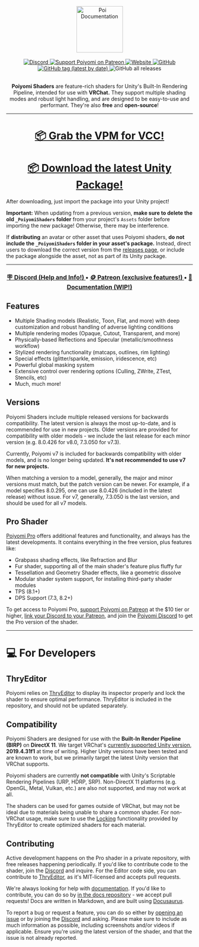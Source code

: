 <div align=center class=flex>
  <img height="125" alt="Poi Documentation" src="https://www.poiyomi.com/img/logo.svg">
  <br><br>
  <a href="https://discord.gg/poiyomi">
    <img alt="Discord" src="https://img.shields.io/discord/550477546958094348?color=%237289da&label=DISCORD&logo=Discord&style=for-the-badge">
  </a>
  <a href="https://patreon.com/poiyomi">
    <img src="https://img.shields.io/endpoint.svg?url=https%3A%2F%2Fshieldsio-patreon.vercel.app%2Fapi%3Fusername%3Dpoiyomi%26type%3Dpatrons&style=for-the-badge" alt="Support Poiyomi on Patreon">
  </a>
  <a href="https://poiyomi.com/">
    <img alt="Website" src="https://img.shields.io/website?down_color=ff2244&down_message=poiyomi.com&label=DOCUMENTATION&style=for-the-badge&up_color=E7BF2A&up_message=poiyomi.com&url=http%3A%2F%2Fpoiyomi.com%2F">
  </a>
  <a href="https://github.com/poiyomi/PoiyomiToonShader/blob/master/LICENSE">
    <img alt="GitHub" src="https://img.shields.io/github/license/Poiyomi/PoiyomiToonShader?color=1BB7E4&style=for-the-badge">
  </a>
  <a href="https://github.com/poiyomi/PoiyomiToonShader/releases/latest">
    <img alt="GitHub tag (latest by date)" src="https://img.shields.io/github/v/tag/Poiyomi/PoiyomiToonShader?color=F05A7A&label=RELEASE&style=for-the-badge">
  </a>
  <img alt="GitHub all releases" src="https://img.shields.io/github/downloads/poiyomi/PoiyomiToonShader/total?style=for-the-badge">
</div>
<br>
<div align=center>

  **Poiyomi Shaders** are feature-rich shaders for Unity's Built-In Rendering Pipeline, intended for use with **VRChat.** They support multiple shading modes and robust light handling, and are designed to be easy-to-use and performant. They're also **free** and **open-source**!

</div>

---

<div align=center>

# [📦 Grab the VPM for VCC!](https://poiyomi.github.io/vpm/)
# [📦 Download the latest Unity Package!](https://github.com/poiyomi/PoiyomiToonShader/releases/latest)

</div>

After downloading, just import the package into your Unity project!

**Important:** When updating from a previous version, **make sure to delete the old `_PoiyomiShaders` folder** from your project's `Assets` folder before importing the new package! Otherwise, there may be interference.

If **distributing** an avatar or other asset that uses Poiyomi shaders, **do not include the `_PoiyomiShaders` folder in your asset's package.** Instead, direct users to download the correct version from the [releases page](https://github.com/poiyomi/PoiyomiToonShader/releases), or include the package alongside the asset, not as part of its Unity package.

---

<div align=center>
  <h3>
    <a href="https://discord.gg/poiyomi">
      🪧 Discord (Help and Info!)
    </a>
    •
    <a href="https://patreon.com/poiyomi">
      🪙 Patreon (exclusive features!)
    </a>
    •
    <a href="https://poiyomi.com/">
      📖 Documentation (WIP!)
    </a>
  </h3>
</div>

## Features

- Multiple Shading models (Realistic, Toon, Flat, and more) with deep customization and robust handling of adverse lighting conditions
- Multiple rendering modes (Opaque, Cutout, Transparent, and more)
- Physically-based Reflections and Specular (metallic/smoothness workflow)
- Stylized rendering functionality (matcaps, outlines, rim lighting)
- Special effects (glitter/sparkle, emission, iridescence, etc)
- Powerful global masking system
- Extensive control over rendering options (Culling, ZWrite, ZTest, Stencils, etc)
- Much, much more!

## Versions

Poiyomi Shaders include multiple released versions for backwards compatibility. The latest version is always the most up-to-date, and is recommended for use in new projects. Older versions are provided for compatibility with older models - we include the last release for each minor version (e.g. 8.0.426 for v8.0, 7.3.050 for v7.3).

Currently, Poiyomi v7 is included for backwards compatibility with older models, and is no longer being updated. **It's not recommended to use v7 for new projects.**

When matching a version to a model, generally, the major and minor versions must match, but the patch version can be newer. For example, if a model specifies 8.0.295, one can use 8.0.426 (included in the latest release) without issue. For v7, generally, 7.3.050 is the last version, and should be used for all v7 models.

## Pro Shader

[Poiyomi Pro](https://patreon.com/poiyomi) offers additional features and functionality, and always has the latest developments. It contains everything in the free version, plus features like:
- Grabpass shading effects, like Refraction and Blur
- Fur shader, supporting all of the main shader's feature plus fluffy fur
- Tessellation and Geometry Shader effects, like a geometric dissolve
- Modular shader system support, for installing third-party shader modules
- TPS (8.1+)
- DPS Support (7.3, 8.2+)

To get access to Poiyomi Pro, [support Poiyomi on Patreon](https://patreon.com/poiyomi) at the $10 tier or higher, [link your Discord to your Patreon](https://support.patreon.com/hc/en-us/articles/212052266-Get-my-Discord-role), and join the [Poiyomi Discord](https://discord.gg/poiyomi) to get the Pro version of the shader.

---

# 💻 For Developers

## ThryEditor

Poiyomi relies on [ThryEditor](https://github.com/Thryrallo/ThryEditor) to display its inspector properly and lock the shader to ensure optimal performance. ThryEditor is included in the repository, and should not be updated separately.


## Compatibility

Poiyomi Shaders are designed for use with the **Built-In Render Pipeline (BIRP)** on **DirectX 11**. We target VRChat's [currently supported Unity version](https://docs.vrchat.com/docs/current-unity-version), **2019.4.31f1** at time of writing. Higher Unity versions have been tested and are known to work, but we primarily target the latest Unity version that VRChat supports.

Poiyomi shaders are currently **not compatible** with Unity's Scriptable Rendering Pipelines (URP, HDRP, SRP). Non-DirectX 11 platforms (e.g. OpenGL, Metal, Vulkan, etc.) are also not supported, and may not work at all.

The shaders can be used for games outside of VRChat, but may not be ideal due to materials being unable to share a common shader. For non-VRChat usage, make sure to use the [Locking](https://www.poiyomi.com/general/locking) functionality provided by ThryEditor to create optimized shaders for each material.

## Contributing

Active development happens on the Pro shader in a private repository, with free releases happening periodically. If you'd like to contribute code to the shader, join the [Discord](https://discord.gg/poiyomi) and inquire. For the Editor code side, you can contribute to [ThryEditor](https://github.com/Thryrallo/ThryEditor), as it's MIT-licensed and accepts pull requests.

We're always looking for help with [documentation](https://poiyomi.com/). If you'd like to contribute, you can do so by [in the docs repository](https://github.com/poiyomi/PoiyomiDocs) - we accept pull requests! Docs are written in Markdown, and are built using [Docusaurus](https://docusaurus.io/).

To report a bug or request a feature, you can do so either by [opening an issue](https://github.com/poiyomi/PoiyomiToonShader/issues) or by joining the [Discord](https://discord.gg/poiyomi) and asking. Please make sure to include as much information as possible, including screenshots and/or videos if applicable. Ensure you're using the latest version of the shader, and that the issue is not already reported.

